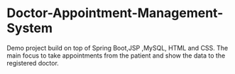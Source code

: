 # Doctor-Appointment-Management-System
Demo project build on top of Spring Boot,JSP ,MySQL, HTML and CSS. The main focus to take appointments from the patient and show the data to the registered doctor.
